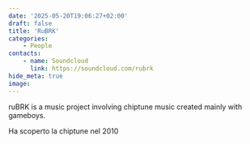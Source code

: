 ```yaml
---
date: '2025-05-20T19:06:27+02:00'
draft: false
title: 'RuBRK'
categories:
    - People
contacts:
    - name: Soundcloud
      link: https://soundcloud.com/rubrk
hide_meta: true
image: 
---
```

ruBRK is a music project involving chiptune music created mainly with gameboys. 

Ha scoperto la chiptune nel 2010
